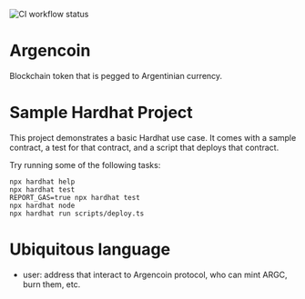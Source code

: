 ![CI workflow status](https://github.com/agustinruatta/argencoin/actions/workflows/CI.yml/badge.svg)

# Argencoin
Blockchain token that is pegged to Argentinian currency.

# Sample Hardhat Project

This project demonstrates a basic Hardhat use case. It comes with a sample contract, a test for that contract, and a script that deploys that contract.

Try running some of the following tasks:

```shell
npx hardhat help
npx hardhat test
REPORT_GAS=true npx hardhat test
npx hardhat node
npx hardhat run scripts/deploy.ts
```

# Ubiquitous language
- user: address that interact to Argencoin protocol, who can mint ARGC, burn them, etc.